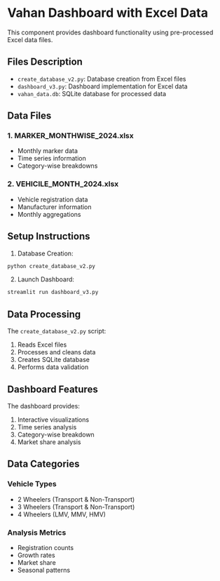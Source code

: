 # Vahan Dashboard with Excel Data

This component provides dashboard functionality using pre-processed Excel data files.

## Files Description

- `create_database_v2.py`: Database creation from Excel files
- `dashboard_v3.py`: Dashboard implementation for Excel data
- `vahan_data.db`: SQLite database for processed data

## Data Files

### 1. MARKER_MONTHWISE_2024.xlsx
- Monthly marker data
- Time series information
- Category-wise breakdowns

### 2. VEHICILE_MONTH_2024.xlsx
- Vehicle registration data
- Manufacturer information
- Monthly aggregations

## Setup Instructions

1. Database Creation:
```bash
python create_database_v2.py
```

2. Launch Dashboard:
```bash
streamlit run dashboard_v3.py
```

## Data Processing

The `create_database_v2.py` script:
1. Reads Excel files
2. Processes and cleans data
3. Creates SQLite database
4. Performs data validation

## Dashboard Features

The dashboard provides:
1. Interactive visualizations
2. Time series analysis
3. Category-wise breakdown
4. Market share analysis

## Data Categories

### Vehicle Types
- 2 Wheelers (Transport & Non-Transport)
- 3 Wheelers (Transport & Non-Transport)
- 4 Wheelers (LMV, MMV, HMV)

### Analysis Metrics
- Registration counts
- Growth rates
- Market share
- Seasonal patterns
